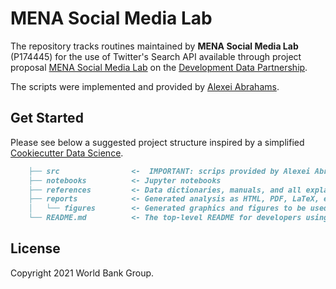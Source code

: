 # MENA Social Media Lab

The repository tracks routines maintained by **MENA Social Media Lab** (P174445) for the use of Twitter's Search API available through project proposal [MENA Social Media Lab](https://portal.datapartnership.org/readableproposal/188) on the [Development Data Partnership](https://datapartnership.org).

The scripts were implemented and provided by [Alexei Abrahams](mailto:alexei_abrahams@alumni.brown.edu).

## Get Started

Please see below a suggested project structure inspired by a simplified [Cookiecutter Data Science](https://drivendata.github.io/cookiecutter-data-science/).

```markdown
    ├── src                <-  IMPORTANT: scrips provided by Alexei Abrahams
    ├── notebooks          <- Jupyter notebooks
    ├── references         <- Data dictionaries, manuals, and all explanatory materials.
    ├── reports            <- Generated analysis as HTML, PDF, LaTeX, etc.
    │   └── figures        <- Generated graphics and figures to be used in reporting
    └── README.md          <- The top-level README for developers using this project.
```

## License

Copyright 2021 World Bank Group.
